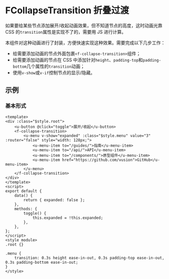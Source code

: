 # FCollapseTransition 折叠过渡

如果要给某些节点添加展开/收起动画效果，但不知道节点的高度，这时动画光靠 CSS 的`transition`属性是实现不了的，需要用 JS 进行计算。

本组件对这种动画进行了封装，方便快速实现这种效果。需要完成以下几步工作：

- 给需要添加动画的节点外面包裹`<f-collapse-transition>`组件；
- 给需要添加动画的节点在 CSS 中添加针对`height`、`padding-top`和`padding-bottom`几个属性的`transition`动画；
- 使用`v-show`或`v-if`控制节点的显示/隐藏。

## 示例
### 基本形式

``` vue
<template>
<div :class="$style.root">
    <u-button @click="toggle">展开/收起</u-button>
    <f-collapse-transition>
        <u-menu v-show="expanded" :class="$style.menu" value="3" :router="false" style="width: 128px;">
            <u-menu-item to="/guides/">指南</u-menu-item>
            <u-menu-item to="/api/">API</u-menu-item>
            <u-menu-item to="/components/">原型组件</u-menu-item>
            <u-menu-item href="https://github.com/vusion">GitHub</u-menu-item>
        </u-menu>
    </f-collapse-transition>
</div>
</template>
<script>
export default {
    data() {
        return { expanded: false };
    },
    methods: {
        toggle() {
            this.expanded = !this.expanded;
        },
    },
};
</script>
<style module>
.root {}

.menu {
    transition: 0.3s height ease-in-out, 0.3s padding-top ease-in-out, 0.3s padding-bottom ease-in-out;
}
</style>
```
